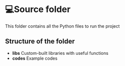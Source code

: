 # 💻Source folder
This folder contains all the Python files to run the project

## Structure of the folder
- **libs** Custom-built libraries with useful functions
- **codes** Example codes
